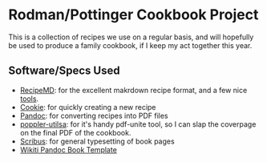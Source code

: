# Rodman/Pottinger Cookbook Project

This is a collection of recipes we use on a regular basis, and will hopefully be
used to produce a family cookbook, if I keep my act together this year.


## Software/Specs Used

* [RecipeMD](https://recipemd.org/): for the excellent makrdown recipe format, and a few nice [tools](https://recipemd.org/recommended_tools.html).
* [Cookie](https://github.com/bbugyi200/cookie): for quickly creating a new recipe
* [Pandoc](https://pandoc.org/): for converting recipes into PDF files
* [poppler-utilsa](https://packages.debian.org/sid/poppler-utils): for it's
handy pdf-unite tool, so I can slap the coverpage on the final PDF of the
cookbook.
* [Scribus](https://www.scribus.net/): for general typesetting of book pages
* [Wikiti Pandoc Book Template](https://github.com/wikiti/pandoc-book-template)
